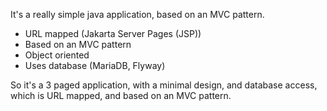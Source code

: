 It's a really simple java application, based on an MVC pattern.

- URL mapped (Jakarta Server Pages (JSP))
- Based on an MVC pattern
- Object oriented
- Uses database (MariaDB, Flyway)

So it's a 3 paged application, with a minimal design, and database access,
which is URL mapped, and based on an MVC pattern.
